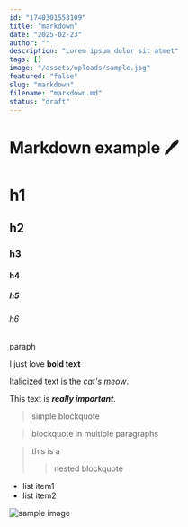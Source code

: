 ```yaml
---
id: "1740301553109"
title: "markdown"
date: "2025-02-23"
author: ""
description: "Lorem ipsum dolor sit atmet"
tags: []
image: "/assets/uploads/sample.jpg"
featured: "false"
slug: "markdown"
filename: "markdown.md"
status: "draft"
---
```

# Markdown example 🖊

# h1
## h2
### h3
#### h4

##### h5
###### h6
 paraph

I just love **bold text**

Italicized text is the *cat's meow*.

This text is ***really important***.

> simple blockquote 

> blockquote 
> in 
> multiple paragraphs

> this is
> a
>> nested blockquote 

* list item1
* list item2

![sample image]("/assets/uploads/sample.jpg")